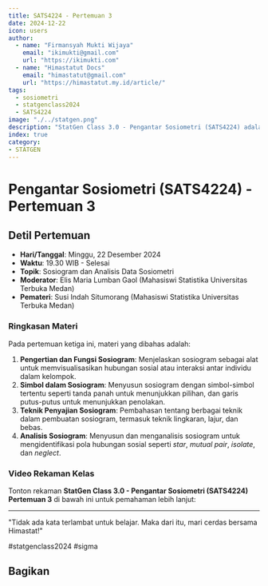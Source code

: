 ```yaml
--- 
title: SATS4224 - Pertemuan 3
date: 2024-12-22
icon: users
author:
  - name: "Firmansyah Mukti Wijaya"
    email: "ikimukti@gmail.com"
    url: "https://ikimukti.com"
  - name: "Himastatut Docs"
    email: "himastatut@gmail.com"
    url: "https://himastatut.my.id/article/"
tags:
  - sosiometri
  - statgenclass2024
  - SATS4224
image: "./../statgen.png"
description: "StatGen Class 3.0 - Pengantar Sosiometri (SATS4224) adalah program untuk memperkenalkan mahasiswa pada konsep dasar sosiometri dan aplikasinya dalam analisis hubungan sosial."
index: true
category: 
- STATGEN
--- 
```


# Pengantar Sosiometri (SATS4224) - Pertemuan 3

## Detil Pertemuan

- **Hari/Tanggal**: Minggu, 22 Desember 2024  
- **Waktu**: 19.30 WIB - Selesai  
- **Topik**: Sosiogram dan Analisis Data Sosiometri  
- **Moderator**: Elis Maria Lumban Gaol (Mahasiswi Statistika Universitas Terbuka Medan)  
- **Pemateri**: Susi Indah Situmorang (Mahasiswi Statistika Universitas Terbuka Medan)

### Ringkasan Materi
Pada pertemuan ketiga ini, materi yang dibahas adalah:
1. **Pengertian dan Fungsi Sosiogram**: Menjelaskan sosiogram sebagai alat untuk memvisualisasikan hubungan sosial atau interaksi antar individu dalam kelompok.
2. **Simbol dalam Sosiogram**: Menyusun sosiogram dengan simbol-simbol tertentu seperti tanda panah untuk menunjukkan pilihan, dan garis putus-putus untuk menunjukkan penolakan.
3. **Teknik Penyajian Sosiogram**: Pembahasan tentang berbagai teknik dalam pembuatan sosiogram, termasuk teknik lingkaran, lajur, dan bebas.
4. **Analisis Sosiogram**: Menyusun dan menganalisis sosiogram untuk mengidentifikasi pola hubungan sosial seperti *star*, *mutual pair*, *isolate*, dan *neglect*.

### Video Rekaman Kelas
Tonton rekaman **StatGen Class 3.0 - Pengantar Sosiometri (SATS4224) Pertemuan 3** di bawah ini untuk pemahaman lebih lanjut:

<VidStack  
  src="https://www.youtube.com/watch?v=EXJZ0-C3MYE&t=2s"  
  title="StatGen Class 3.0 - Pengantar Sosiometri (SATS4224) Pertemuan 3"
/>

--- 

"Tidak ada kata terlambat untuk belajar. Maka dari itu, mari cerdas bersama Himastat!"

#statgenclass2024 #sigma


## Bagikan
<Share colorful />
<GitContributors />
<GitChangelog />